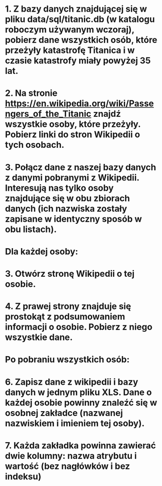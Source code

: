 # 1. Z bazy danych znajdującej się w pliku data/sql/titanic.db (w katalogu roboczym używanym wczoraj), pobierz dane wszystkich osób, które przeżyły katastrofę Titanica i w czasie katastrofy miały powyżej 35 lat.
# 2. Na stronie https://en.wikipedia.org/wiki/Passengers_of_the_Titanic znajdź wszystkie osoby, które przeżyły. Pobierz linki do stron Wikipedii o tych osobach.
# 3. Połącz dane z naszej bazy danych z danymi pobranymi z Wikipedii. Interesują nas tylko osoby znajdujące się w obu zbiorach danych (ich nazwiska zostały zapisane w identyczny sposób w obu listach).
# Dla każdej osoby:
# 3. Otwórz stronę Wikipedii o tej osobie.
# 4. Z prawej strony znajduje się prostokąt z podsumowaniem informacji o osobie. Pobierz z niego wszystkie dane.
# Po pobraniu wszystkich osób:
# 6. Zapisz dane z wikipedii i bazy danych w jednym pliku XLS. Dane o każdej osobie powinny znaleźć się w osobnej zakładce (nazwanej nazwiskiem i imieniem tej osoby).
# 7. Każda zakładka powinna zawierać dwie kolumny: nazwa atrybutu i wartość (bez nagłówków i bez indeksu)

